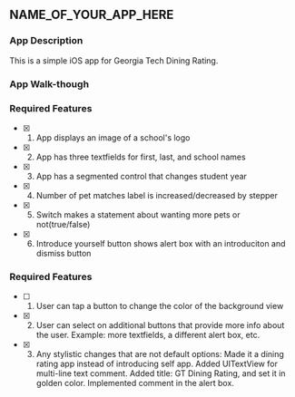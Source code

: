 ## NAME_OF_YOUR_APP_HERE

### App Description

This is a simple iOS app for Georgia Tech Dining Rating.

### App Walk-though

<!-- <img src="https://github.com/markov42/GT-Dining-Rating/blob/main/App-Walk-though.gif" width=200><br> -->

### Required Features

- [x] 1. App displays an image of a school's logo
- [x] 2. App has three textfields for first, last, and school names
- [x] 3. App has a segmented control that changes student year
- [x] 4. Number of pet matches label is increased/decreased by stepper
- [x] 5. Switch makes a statement about wanting more pets or not(true/false)
- [x] 6. Introduce yourself button shows alert box with an introduciton and dismiss button

### Required Features
- [ ] 1. User can tap a button to change the color of the background view
- [x] 2. User can select on additional buttons that provide more info about the user. Example: more textfields, a different alert box, etc.
- [x] 3. Any stylistic changes that are not default options:
        Made it a dining rating app instead of introducing self app. 
        Added UITextView for multi-line text comment. 
        Added title: GT Dining Rating, and set it in golden color. 
        Implemented comment in the alert box.
